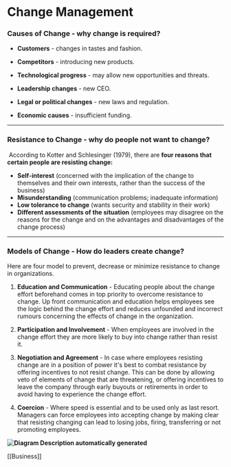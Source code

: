 # Change Management
### **Causes of Change** - why change is required?
-  **Customers** - changes in tastes and fashion.

-  **Competitors** - introducing new products.
-  **Technological progress** - may allow new opportunities and threats.
-  **Leadership changes** - new CEO.
-  **Legal or political changes** - new laws and regulation.
-  **Economic causes** - insufficient funding.

---

### **Resistance to Change** - why do people not want to change?
 According to Kotter and Schlesinger (1979), there are **four reasons that certain people are resisting change:**
-  **Self-interest** (concerned with the implication of the change to themselves and their own interests, rather than the success of the business)
-  **Misunderstanding** (communication problems; inadequate information)
- **Low tolerance to change** (wants security and stability in their work)
- **Different assessments of the situation** (employees may disagree on the reasons for the change and on the advantages and disadvantages of the change process)

---

### Models of Change - How do leaders create change?
Here are four model to prevent, decrease or minimize resistance to change in organizations.
1. **Education and Communication** - Educating people about the change effort beforehand comes in top priority to overcome resistance to change. Up front communication and education helps employees see the logic behind the change effort and reduces unfounded and incorrect rumours concerning the effects of change in the organization.

3. **Participation and Involvement** - When employees are involved in the change effort they are more likely to buy into change rather than resist it.
4. **Negotiation and Agreement** - In case where employees resisting change are in a position of power it's best to combat resistance by offering incentives to not resist change. This can be done by allowing veto of elements of change that are threatening, or offering incentives to leave the company through early buyouts or retirements in order to avoid having to experience the change effort.
5. **Coercion** - Where speed is essential and to be used only as last resort. Managers can force employees into accepting change by making clear that resisting changing can lead to losing jobs, firing, transferring or not promoting employees.

**![Diagram
Description automatically generated](https://lh3.googleusercontent.com/XD9W5TBwfXJDDBh8yQP-Prg26a7Gnf-O65Yj7viKgCdpdEfx10DvuGkV9Ya4wX9N32jYuT56qpIRdNVsEcmGcYPn8H9cxdrKP91WNQMrQ1-MKCWDGkYkfJ0t5xHvJRyP6eSoE_rWbQ1lLo56KzmtOp1Q4mcKj0WjatLdlvP_1THpF9hyBjgXvzcenRal4A)**

[[Business]]